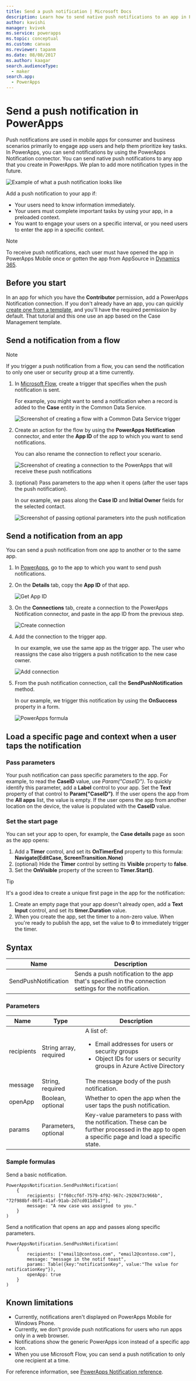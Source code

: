 ```yaml
---
title: Send a push notification | Microsoft Docs
description: Learn how to send native push notifications to an app in PowerApps.
author: kavishi
manager: kvivek
ms.service: powerapps
ms.topic: conceptual
ms.custom: canvas
ms.reviewer: tapanm
ms.date: 08/08/2017
ms.author: kaagar
search.audienceType: 
  - maker
search.app: 
  - PowerApps
---
```

# Send a push notification in PowerApps
Push notifications are used in mobile apps for consumer and business scenarios primarily to engage app users and help them prioritize key tasks. In PowerApps, you can send notifications by using the PowerApps Notification connector. You can send native push notifications to any app that you create in PowerApps. We plan to add more notification types in the future.

![Example of what a push notification looks like](./media/add-notifications/pic1-notification-screenshot.png)

Add a push notification to your app if:

* Your users need to know information immediately.
* Your users must complete important tasks by using your app, in a preloaded context.
* You want to engage your users on a specific interval, or you need users to enter the app in a specific context.

> [!NOTE]
> To receive push notifications, each user must have opened the app in PowerApps Mobile once or gotten the app from AppSource in [Dynamics 365](https://home.dynamics.com/).

## Before you start
In an app for which you have the **Contributor** permission, add a PowerApps Notification connection. If you don't already have an app, you can quickly [create one from a template](get-started-test-drive.md), and you'll have the required permission by default. That tutorial and this one use an app based on the Case Management template.

## Send a notification from a flow
> [!NOTE]
> If you trigger a push notification from a flow, you can send the notification to only one user or security group at a time currently.

1. In [Microsoft Flow](https://flow.microsoft.com), create a trigger that specifies when the push notification is sent.

    For example, you might want to send a notification when a record is added to the **Case** entity in the Common Data Service.

    ![Screenshot of creating a flow with a Common Data Service trigger](./media/add-notifications/pic4-step1-flowupdated.png)
2. Create an action for the flow by using the **PowerApps Notification** connector, and enter the **App ID** of the app to which you want to send notifications.

    You can also rename the connection to reflect your scenario.

    ![Screenshot of creating a connection to the PowerApps that will receive these push notifications](./media/add-notifications/pic5-step2-create-connection.jpg)
3. (optional) Pass parameters to the app when it opens (after the user taps the push notification).

    In our example, we pass along the **Case ID** and **Initial Owner** fields for the selected contact.

    ![Screenshot of passing optional parameters into the push notification](./media/add-notifications/pic6-step3-configure-notif.jpg)

## Send a notification from an app
You can send a push notification from one app to another or to the same app.

1. In [PowerApps](https://make.powerapps.com?utm_source=padocs&utm_medium=linkinadoc&utm_campaign=referralsfromdoc), go to the app to which you want to send push notifications.
2. On the **Details** tab, copy the **App ID** of that app.

    ![Get App ID](./media/add-notifications/grab-id.png)
3. On the **Connections** tab, create a connection to the PowerApps Notification connector, and paste in the app ID from the previous step.

    ![Create connection](./media/add-notifications/create-connection.png)
4. Add the connection to the trigger app.

    In our example, we use the same app as the trigger app. The user who reassigns the case also triggers a push notification to the new case owner.

    ![Add connection](./media/add-notifications/add-connection.png)
5. From the push notification connection, call the **SendPushNotification** method.

    In our example, we trigger this notification by using the **OnSuccess** property in a form.

    ![PowerApps formula](./media/add-notifications/powerapps-function.png)

## Load a specific page and context when a user taps the notification
### Pass parameters
Your push notification can pass specific parameters to the app. For example, to read the **CaseID** value, use *Param("CaseID")*. To quickly identify this parameter, add a **Label** control to your app. Set the **Text** property of that control to **Param("CaseID")**. If the user opens the app from the **All apps** list, the value is empty. If the user opens the app from another location on the device, the value is populated with the **CaseID** value.

### Set the start page
You can set your app to open, for example, the **Case details** page as soon as the app opens:

1. Add a **Timer** control, and set its **OnTimerEnd** property to this formula:
   <br>**Navigate(EditCase, ScreenTransition.None)**
2. (optional) Hide the **Timer** control by setting its **Visible** property to **false**.
3. Set the **OnVisible** property of the screen to **Timer.Start()**.

> [!TIP]
> It's a good idea to create a unique first page in the app for the notification:
> 
> 1. Create an empty page that your app doesn't already open, add a **Text Input** control, and set its **timer.Duration** value.
> 2. When you create the app, set the timer to a non-zero value. When you're ready to publish the app, set the value to **0** to immediately trigger the timer.

## Syntax

| Name | Description |
| --- | --- |
| SendPushNotification |Sends a push notification to the app that's specified in the connection settings for the notification. |

### Parameters

| Name | Type | Description |
| --- | --- | --- |
| recipients |String array, required |A list of: <ul> <li>Email addresses for users or security groups</li> <li>Object IDs for users or security groups in Azure Active Directory</li></ul> |
| message |String, required |The message body of the push notification. |
| openApp |Boolean, optional |Whether to open the app when the user taps the push notification. |
| params |Parameters, optional |Key-value parameters to pass with the notification. These can be further processed in the app to open a specific page and load a specific state. |

### Sample formulas
Send a basic notification.

```powerapps-dot
PowerAppsNotification.SendPushNotification(
	{
		recipients: ["f60ccf6f-7579-4f92-967c-2920473c966b", "72f988bf-86f1-41af-91ab-2d7cd011db47"],
		message: "A new case was assigned to you."
	}
)
```

Send a notification that opens an app and passes along specific parameters.

```powerapps-dot
PowerAppsNotification.SendPushNotification(
	{
		recipients: ["email1@contoso.com", "email2@contoso.com"],
		message: "message in the notif toast",
		params: Table({key:"notificationKey", value:"The value for notificationKey"}),
		openApp: true
 	}
)
```

## Known limitations
* Currently, notifications aren't displayed on PowerApps Mobile for Windows Phone.
* Currently, we don't provide push notifications for users who run apps only in a web browser.
* Notifications show the generic PowerApps icon instead of a specific app icon.
* When you use Microsoft Flow, you can send a push notification to only one recipient at a time.

For reference information, see [PowerApps Notification reference](https://docs.microsoft.com/connectors/powerappsnotification/).


